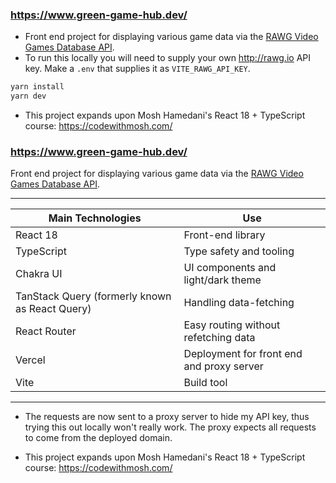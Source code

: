 ### https://www.green-game-hub.dev/

- Front end project for displaying various game data via the [RAWG Video Games Database API](https://api.rawg.io/docs/).
- To run this locally you will need to supply your own http://rawg.io API key. Make a `.env` that supplies it as `VITE_RAWG_API_KEY`.

```js
yarn install
yarn dev
```

- This project expands upon Mosh Hamedani's React 18 + TypeScript course: https://codewithmosh.com/

### https://www.green-game-hub.dev/

Front end project for displaying various game data via the [RAWG Video Games Database API](https://api.rawg.io/docs/).

---

| Main Technologies                              | Use                                       |
| ---------------------------------------------- | ----------------------------------------- |
| React 18                                       | Front-end library                         |
| TypeScript                                     | Type safety and tooling                   |
| Chakra UI                                      | UI components and light/dark theme        |
| TanStack Query (formerly known as React Query) | Handling data-fetching                    |
| React Router                                   | Easy routing without refetching data      |
| Vercel                                         | Deployment for front end and proxy server |
| Vite                                           | Build tool                                |

---

- The requests are now sent to a proxy server to hide my API key, thus trying this out locally won't really work. The proxy expects all requests to come from the deployed domain.

- This project expands upon Mosh Hamedani's React 18 + TypeScript course: https://codewithmosh.com/
